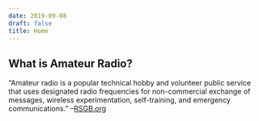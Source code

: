 ```yaml
---
date: 2019-09-08
draft: false
title: Home
---
```


## What is Amateur Radio?

“Amateur radio is a popular technical hobby and volunteer public service that uses designated radio frequencies for non-commercial exchange of messages, wireless experimentation, self-training, and emergency communications.” –[RSGB.org](www.rsgb.org)
